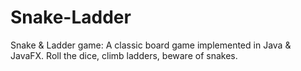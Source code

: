 # Snake-Ladder
Snake &amp; Ladder game: A classic board game implemented in Java &amp; JavaFX. Roll the dice, climb ladders, beware of snakes. 
